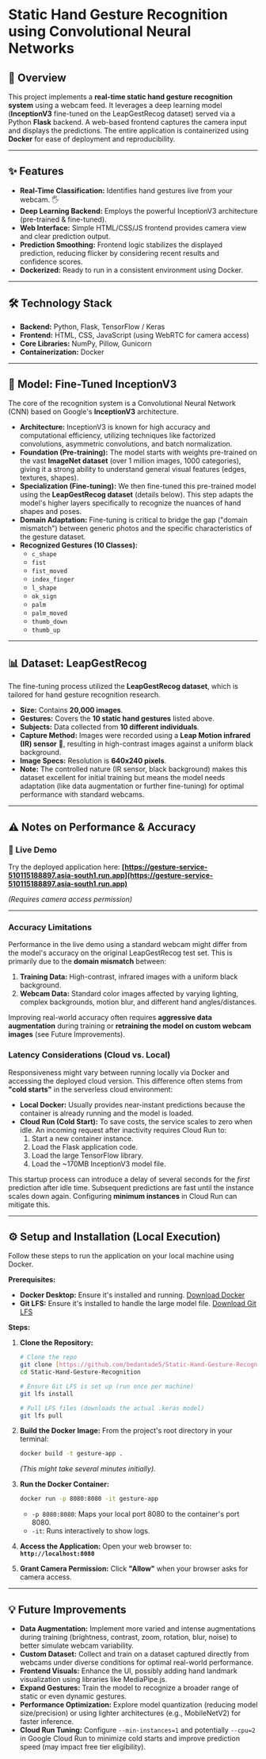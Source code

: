 # Static Hand Gesture Recognition using Convolutional Neural Networks

## 📖 Overview

This project implements a **real-time static hand gesture recognition system** using a webcam feed. It leverages a deep learning model (**InceptionV3** fine-tuned on the LeapGestRecog dataset) served via a Python **Flask** backend. A web-based frontend captures the camera input and displays the predictions. The entire application is containerized using **Docker** for ease of deployment and reproducibility.

---

## ✨ Features

* **Real-Time Classification:** Identifies hand gestures live from your webcam. 🖐️
* **Deep Learning Backend:** Employs the powerful InceptionV3 architecture (pre-trained & fine-tuned).
* **Web Interface:** Simple HTML/CSS/JS frontend provides camera view and clear prediction output.
* **Prediction Smoothing:** Frontend logic stabilizes the displayed prediction, reducing flicker by considering recent results and confidence scores.
* **Dockerized:** Ready to run in a consistent environment using Docker.

---

## 🛠️ Technology Stack

* **Backend:** Python, Flask, TensorFlow / Keras
* **Frontend:** HTML, CSS, JavaScript (using WebRTC for camera access)
* **Core Libraries:** NumPy, Pillow, Gunicorn
* **Containerization:** Docker

---

## 🧠 Model: Fine-Tuned InceptionV3

The core of the recognition system is a Convolutional Neural Network (CNN) based on Google's **InceptionV3** architecture.

* **Architecture:** InceptionV3 is known for high accuracy and computational efficiency, utilizing techniques like factorized convolutions, asymmetric convolutions, and batch normalization. 
* **Foundation (Pre-training):** The model starts with weights pre-trained on the vast **ImageNet dataset** (over 1 million images, 1000 categories), giving it a strong ability to understand general visual features (edges, textures, shapes).
* **Specialization (Fine-tuning):** We then fine-tuned this pre-trained model using the **LeapGestRecog dataset** (details below). This step adapts the model's higher layers specifically to recognize the nuances of hand shapes and poses.
* **Domain Adaptation:** Fine-tuning is critical to bridge the gap ("domain mismatch") between generic photos and the specific characteristics of the gesture dataset.
* **Recognized Gestures (10 Classes):**
    * `c_shape`
    * `fist`
    * `fist_moved`
    * `index_finger`
    * `l_shape`
    * `ok_sign`
    * `palm`
    * `palm_moved`
    * `thumb_down`
    * `thumb_up`

---

## 📊 Dataset: LeapGestRecog

The fine-tuning process utilized the **LeapGestRecog dataset**, which is tailored for hand gesture recognition research.

* **Size:** Contains **20,000 images**.
* **Gestures:** Covers the **10 static hand gestures** listed above.
* **Subjects:** Data collected from **10 different individuals**.
* **Capture Method:** Images were recorded using a **Leap Motion infrared (IR) sensor** 📸, resulting in high-contrast images against a uniform black background.
* **Image Specs:** Resolution is **640x240 pixels**.
* **Note:** The controlled nature (IR sensor, black background) makes this dataset excellent for initial training but means the model needs adaptation (like data augmentation or further fine-tuning) for optimal performance with standard webcams.

---

## ⚠️ Notes on Performance & Accuracy

### 🚀 Live Demo

Try the deployed application here:
**[https://gesture-service-510115188897.asia-south1.run.app](https://gesture-service-510115188897.asia-south1.run.app)**

*(Requires camera access permission)*

---

### Accuracy Limitations

Performance in the live demo using a standard webcam might differ from the model's accuracy on the original LeapGestRecog test set. This is primarily due to the **domain mismatch** between:

1.  **Training Data:** High-contrast, infrared images with a uniform black background.
2.  **Webcam Data:** Standard color images affected by varying lighting, complex backgrounds, motion blur, and different hand angles/distances.

Improving real-world accuracy often requires **aggressive data augmentation** during training or **retraining the model on custom webcam images** (see Future Improvements).

### Latency Considerations (Cloud vs. Local)

Responsiveness might vary between running locally via Docker and accessing the deployed cloud version. This difference often stems from **"cold starts"** in the serverless cloud environment:

* **Local Docker:** Usually provides near-instant predictions because the container is already running and the model is loaded.
* **Cloud Run (Cold Start):** To save costs, the service scales to zero when idle. An incoming request after inactivity requires Cloud Run to:
    1.  Start a new container instance.
    2.  Load the Flask application code.
    3.  Load the large TensorFlow library.
    4.  Load the ~170MB InceptionV3 model file.

This startup process can introduce a delay of several seconds for the *first* prediction after idle time. Subsequent predictions are fast until the instance scales down again. Configuring **minimum instances** in Cloud Run can mitigate this.

---

## ⚙️ Setup and Installation (Local Execution)

Follow these steps to run the application on your local machine using Docker.

**Prerequisites:**

* **Docker Desktop:** Ensure it's installed and running. [Download Docker](https://www.docker.com/products/docker-desktop/)
* **Git LFS:** Ensure it's installed to handle the large model file. [Download Git LFS](https://git-lfs.com)

**Steps:**

1.  **Clone the Repository:**
    ```bash
    # Clone the repo
    git clone [https://github.com/bedantade5/Static-Hand-Gesture-Recognition.git](https://github.com/bedantade5/Static-Hand-Gesture-Recognition.git)
    cd Static-Hand-Gesture-Recognition

    # Ensure Git LFS is set up (run once per machine)
    git lfs install

    # Pull LFS files (downloads the actual .keras model)
    git lfs pull
    ```

2.  **Build the Docker Image:**
    From the project's root directory in your terminal:
    ```bash
    docker build -t gesture-app .
    ```
    *(This might take several minutes initially).*

3.  **Run the Docker Container:**
    ```bash
    docker run -p 8080:8080 -it gesture-app
    ```
    * `-p 8080:8080`: Maps your local port 8080 to the container's port 8080.
    * `-it`: Runs interactively to show logs.

4.  **Access the Application:**
    Open your web browser to: **`http://localhost:8080`**

5.  **Grant Camera Permission:**
    Click **"Allow"** when your browser asks for camera access.

---

## 💡 Future Improvements

* **Data Augmentation:** Implement more varied and intense augmentations during training (brightness, contrast, zoom, rotation, blur, noise) to better simulate webcam variability.
* **Custom Dataset:** Collect and train on a dataset captured directly from webcams under diverse conditions for optimal real-world performance.
* **Frontend Visuals:** Enhance the UI, possibly adding hand landmark visualization using libraries like MediaPipe.js.
* **Expand Gestures:** Train the model to recognize a broader range of static or even dynamic gestures.
* **Performance Optimization:** Explore model quantization (reducing model size/precision) or using lighter architectures (e.g., MobileNetV2) for faster inference.
* **Cloud Run Tuning:** Configure `--min-instances=1` and potentially `--cpu=2` in Google Cloud Run to minimize cold starts and improve prediction speed (may impact free tier eligibility).
